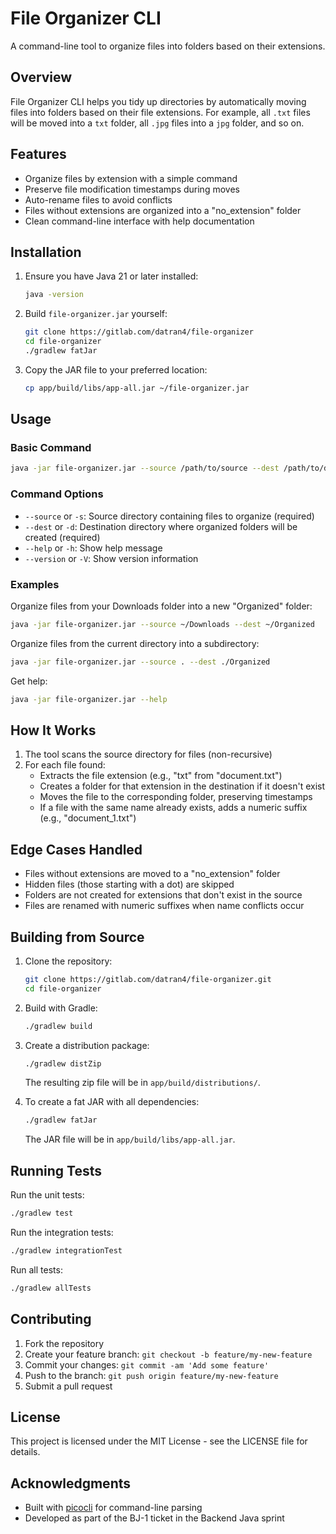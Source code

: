 # File Organizer CLI

A command-line tool to organize files into folders based on their extensions.

## Overview

File Organizer CLI helps you tidy up directories by automatically moving files into folders based on their file extensions. For example, all `.txt` files will be moved into a `txt` folder, all `.jpg` files into a `jpg` folder, and so on.

## Features

- Organize files by extension with a simple command
- Preserve file modification timestamps during moves
- Auto-rename files to avoid conflicts
- Files without extensions are organized into a "no_extension" folder
- Clean command-line interface with help documentation

## Installation

1. Ensure you have Java 21 or later installed:
   ```bash
   java -version
   ```

2. Build `file-organizer.jar` yourself:
   ```bash
   git clone https://gitlab.com/datran4/file-organizer
   cd file-organizer
   ./gradlew fatJar
   ```

3. Copy the JAR file to your preferred location:
   ```bash
   cp app/build/libs/app-all.jar ~/file-organizer.jar
   ```

## Usage

### Basic Command

```bash
java -jar file-organizer.jar --source /path/to/source --dest /path/to/destination
```

### Command Options

- `--source` or `-s`: Source directory containing files to organize (required)
- `--dest` or `-d`: Destination directory where organized folders will be created (required)
- `--help` or `-h`: Show help message
- `--version` or `-V`: Show version information

### Examples

Organize files from your Downloads folder into a new "Organized" folder:
```bash
java -jar file-organizer.jar --source ~/Downloads --dest ~/Organized
```

Organize files from the current directory into a subdirectory:
```bash
java -jar file-organizer.jar --source . --dest ./Organized
```

Get help:
```bash
java -jar file-organizer.jar --help
```

## How It Works

1. The tool scans the source directory for files (non-recursive)
2. For each file found:
   - Extracts the file extension (e.g., "txt" from "document.txt")
   - Creates a folder for that extension in the destination if it doesn't exist
   - Moves the file to the corresponding folder, preserving timestamps
   - If a file with the same name already exists, adds a numeric suffix (e.g., "document_1.txt")

## Edge Cases Handled

- Files without extensions are moved to a "no_extension" folder
- Hidden files (those starting with a dot) are skipped
- Folders are not created for extensions that don't exist in the source
- Files are renamed with numeric suffixes when name conflicts occur

## Building from Source

1. Clone the repository:
   ```bash
   git clone https://gitlab.com/datran4/file-organizer.git
   cd file-organizer
   ```

2. Build with Gradle:
   ```bash
   ./gradlew build
   ```

3. Create a distribution package:
   ```bash
   ./gradlew distZip
   ```
   The resulting zip file will be in `app/build/distributions/`.

4. To create a fat JAR with all dependencies:
   ```bash
   ./gradlew fatJar
   ```
   The JAR file will be in `app/build/libs/app-all.jar`.

## Running Tests

Run the unit tests:
```bash
./gradlew test
```

Run the integration tests:
```bash
./gradlew integrationTest
```

Run all tests:
```bash
./gradlew allTests
```

## Contributing

1. Fork the repository
2. Create your feature branch: `git checkout -b feature/my-new-feature`
3. Commit your changes: `git commit -am 'Add some feature'`
4. Push to the branch: `git push origin feature/my-new-feature`
5. Submit a pull request

## License

This project is licensed under the MIT License - see the LICENSE file for details.

## Acknowledgments

- Built with [picocli](https://picocli.info/) for command-line parsing
- Developed as part of the BJ-1 ticket in the Backend Java sprint
